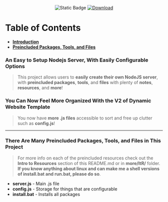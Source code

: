 <p align="center">  
  <img src="https://img.shields.io/badge/Latest_Version-1.0.0-884dff?labelColor=2a2a2a" alt="Static Badge"> 
  <a href="https://gvnx.is-a-good.dev/DWT">  
    <img src="https://img.shields.io/badge/Download_Latest_Version-%E2%96%BC-884dff?labelColor=2a2a2a" alt="Download"> 
  </a> 
</p>

# Table of Contents
* [**Introduction**](#intro)
* [**Preincluded Packages, Tools, and Files**](#preincluded)

<span id="intro"></span>

### An Easy to Setup Nodejs Server, With Easily Configurable Options
> This project allows users to **easily create their own NodeJS server**, with **preincluded packages**, **tools**, and **files** with plenty of **notes**, **resources**, and **more**!

### You Can Now Feel More Organized With the V2 of Dynamic Website Template
> You now have **more .js files** accessible to sort and free up clutter such as **config.js**!

---

<span id="preincluded"></span>

### There Are Many Preincluded Packages, Tools, and Files in This Project
> For more info on each of the preincluded resources check out the **Intro to Resources** section of this README.md or in **more/ItR/** folder. __If you know anything about linux and can make me a shell versions of **install.bat** and **run.bat**, please do so__.
* **server.js** - Main .js file
* **config.js** - Storage for things that are configurable
* **install.bat** - Installs all packages 